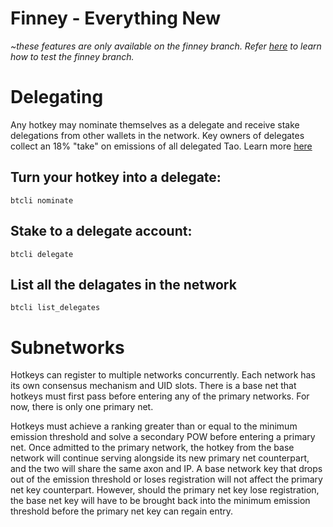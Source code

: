 # Finney - Everything New

*~these features are only available on the finney branch. Refer [here](SwitchingBranches.md) to learn how to test the finney branch.*

# Delegating

Any hotkey may nominate themselves as a delegate and receive stake delegations from other wallets in the network. Key owners of delegates collect an 18% "take" on emissions of all delegated Tao. 
Learn more [here](Delegation.md)


## Turn your hotkey into a delegate:
```
btcli nominate
```
## Stake to a delegate account:
```
btcli delegate
```
## List all the delagates in the network
```
btcli list_delegates
```



# Subnetworks

Hotkeys can register to multiple networks concurrently. Each network has its own consensus mechanism and UID slots. There is a base net that hotkeys must first pass before entering any of the primary networks. For now, there is only one primary net. 

Hotkeys must achieve a ranking greater than or equal to the minimum emission threshold and solve a secondary POW before entering a primary net. Once admitted to the primary network, the hotkey from the base network will continue serving alongside its new primary net counterpart, and the two will share the same axon and IP. A base network key that drops out of the emission threshold or loses registration will not affect the primary net key counterpart. However, should the primary net key lose registration, the base net key will have to be brought back into the minimum emission threshold before the primary net key can regain entry.
